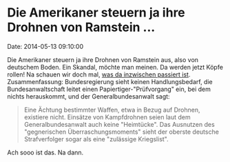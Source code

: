 Die Amerikaner steuern ja ihre Drohnen von Ramstein \...
========================================================

Date: 2014-05-13 09:10:00

Die Amerikaner steuern ja ihre Drohnen von Ramstein aus, also von
deutschem Boden. Ein Skandal, möchte man meinen. Da werden jetzt Köpfe
rollen! Na schauen wir doch mal, [was da inzwischen passiert
ist](https://netzpolitik.org/2014/steuerung-des-us-drohnenkriegs-via-ramstein-bundesregierung-findet-das-nicht-schlimm-und-verzichtet-auf-stellungnahme-aus-den-usa/).
Zusammenfassung: Bundesregierung sieht keinen Handlungsbedarf, die
Bundesanwaltschaft leitet einen Papiertiger-\"Prüfvorgang\" ein, bei dem
nichts herauskommt, und der Generalbundesanwalt sagt:

> Eine Ächtung bestimmter Waffen, etwa in Bezug auf Drohnen, existiere
> nicht. Einsätze von Kampfdrohnen seien laut dem Generalbundesanwalt
> auch keine "Heimtücke". Das Ausnutzen des "gegnerischen
> Überraschungsmoments" sieht der oberste deutsche Strafverfolger sogar
> als eine "zulässige Kriegslist".

Ach sooo ist das. Na dann.
